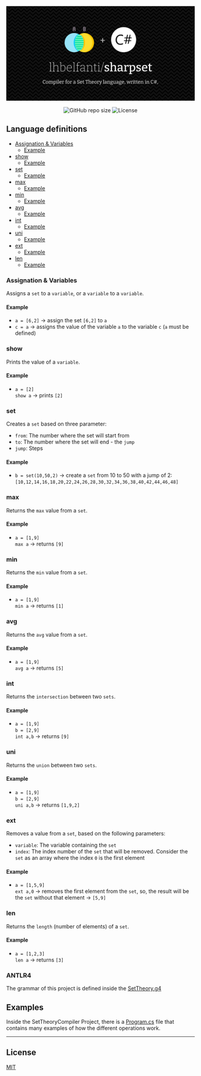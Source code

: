 <div align="center">
  <picture>
    <source media="(prefers-color-scheme: dark)" srcset="media/sharpset-dark.png">
    <source media="(prefers-color-scheme: light)" srcset="media/sharpset-light.png">
    <img alt="Sharpset - Compiler for a Set Theory language, written in C#." src="media/sharpset-dark.png">
  </picture>

  <br />

  ![GitHub repo size](https://img.shields.io/github/repo-size/lhbelfanti/sharpset?style=for-the-badge)
  ![License](https://img.shields.io/github/license/lhbelfanti/sharpset?style=for-the-badge)
</div>

## Language definitions

* [Assignation & Variables](#variables)
  + [Example](#example)
* [show](#show)
  + [Example](#example-1)
* [set](#set)
  + [Example](#example-2)
* [max](#max)
  + [Example](#example-3)
* [min](#min)
  + [Example](#example-4)
* [avg](#avg)
  + [Example](#example-5)
* [int](#int)
  + [Example](#example-6)
* [uni](#uni)
  + [Example](#example-7)
* [ext](#ext)
  + [Example](#example-8)
* [len](#len)
  + [Example](#example-9)

### Assignation & Variables <a name="variables"></a>

Assigns a `set` to a `variable`, or a `variable` to a `variable`.

#### Example
- `a = [6,2]` → assign the set `[6,2]` to `a`
- `c = a` → assigns the value of the variable `a` to the variable `c` (`a` must be defined)

### show

Prints the value of a `variable`.

#### Example
- `a = [2]`<br>`show a` → prints `[2]`

### set

Creates a `set` based on three parameter:
 - `from`: The number where the set will start from
 - `to`: The number where the set will end - the `jump`
 - `jump`: Steps 

#### Example
- `b = set(10,50,2)` → create a `set` from 10 to 50 with a jump of 2: `[10,12,14,16,18,20,22,24,26,28,30,32,34,36,38,40,42,44,46,48]`

### max

Returns the `max` value from a `set`.

#### Example

- `a = [1,9]`<br>`max a` → returns `[9]`

### min

Returns the `min` value from a `set`.

#### Example

- `a = [1,9]`<br>`min a` → returns `[1]`

### avg
Returns the `avg` value from a `set`.

#### Example

- `a = [1,9]`<br>`avg a` → returns `[5]`

### int
Returns the `intersection` between two `sets`.

#### Example

- `a = [1,9]`<br> `b = [2,9]`<br>`int a,b` → returns `[9]`

### uni
Returns the `union` between two `sets`.

#### Example

- `a = [1,9]`<br> `b = [2,9]`<br>`uni a,b` → returns `[1,9,2]`

### ext
Removes a value from a `set`, based on the following parameters:
- `variable`: The variable containing the `set`
- `index`: The index number of the `set` that will be removed. Consider the `set` as an array where the index `0` is the first element

#### Example

- `a = [1,5,9]`<br>`ext a,0` → removes the first element from the `set`, so, the result will be the `set` without that element → `[5,9]`

### len
Returns the `length` (number of elements) of a `set`.

#### Example

- `a = [1,2,3]`<br> `len a` → returns `[3]`

### ANTLR4
The grammar of this project is defined inside the [SetTheory.g4](./SetTheoryCompiler/SetTheory.g4)

## Examples
Inside the SetTheoryCompiler Project, there is a [Program.cs](./SetTheoryCompiler/Program.cs) file that contains many examples of how the different operations work.

---
## License

[MIT](https://choosealicense.com/licenses/mit/)


